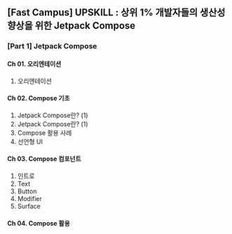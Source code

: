 ## [Fast Campus] UPSKILL : 상위 1% 개발자들의 생산성 향상을 위한 Jetpack Compose

### [Part 1] Jetpack Compose 
#### Ch 01. 오리엔테이션
01. 오리엔테이션
     
#### Ch 02. Compose 기초
01. Jetpack Compose란? (1)
02. Jetpack Compose란? (1)
03. Compose 활용 사례
04. 선언형 UI

#### Ch 03. Compose 컴포넌트
01. 인트로
02. Text
03. Button
04. Modifier
05. Surface

#### Ch 04. Compose 활용
